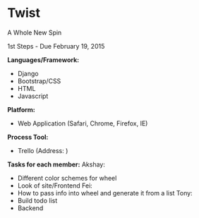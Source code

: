 # Twist
A Whole New Spin

1st Steps - Due February 19, 2015

**Languages/Framework:**
- Django
- Bootstrap/CSS
- HTML
- Javascript

**Platform:**
- Web Application (Safari, Chrome, Firefox, IE)

**Process Tool:**
- Trello (Address: )

**Tasks for each member:**
Akshay:
- Different color schemes for wheel
- Look of site/Frontend
Fei:
- How to pass info into wheel and generate it from a list
Tony:
- Build todo list
- Backend
